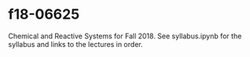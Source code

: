 # f18-06625
Chemical and Reactive Systems for Fall 2018. See syllabus.ipynb for the syllabus and links to the lectures in order.
